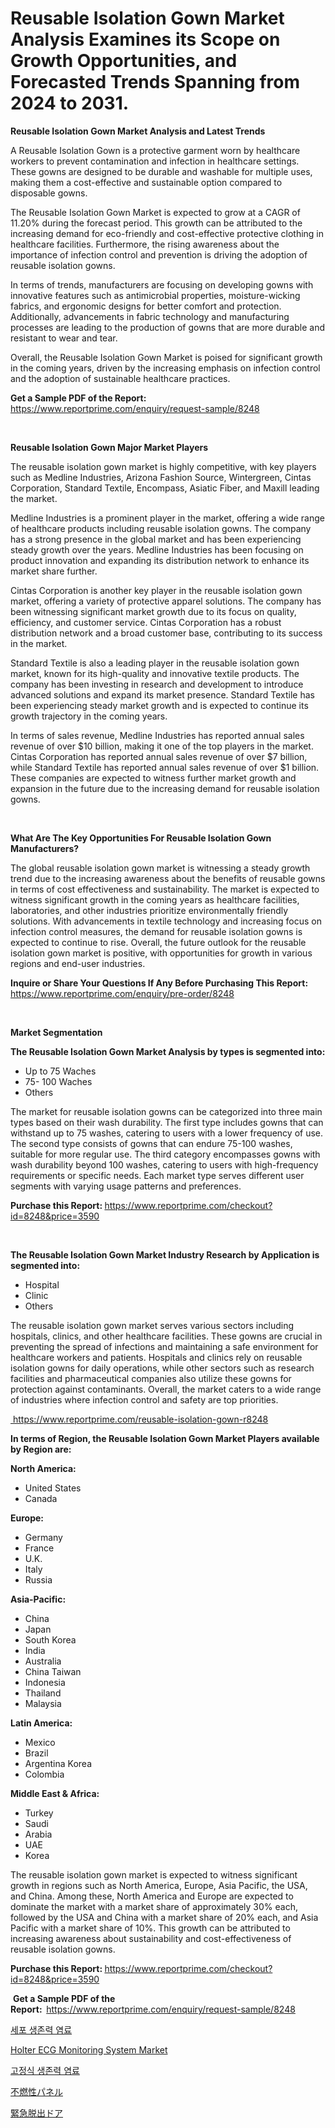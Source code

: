 <p><h1>Reusable Isolation Gown Market Analysis Examines its Scope on Growth Opportunities, and Forecasted Trends Spanning from 2024 to 2031.</h1></p><p><strong>Reusable Isolation Gown Market Analysis and Latest Trends</strong></p>
<p><p>A Reusable Isolation Gown is a protective garment worn by healthcare workers to prevent contamination and infection in healthcare settings. These gowns are designed to be durable and washable for multiple uses, making them a cost-effective and sustainable option compared to disposable gowns.</p><p>The Reusable Isolation Gown Market is expected to grow at a CAGR of 11.20% during the forecast period. This growth can be attributed to the increasing demand for eco-friendly and cost-effective protective clothing in healthcare facilities. Furthermore, the rising awareness about the importance of infection control and prevention is driving the adoption of reusable isolation gowns.</p><p>In terms of trends, manufacturers are focusing on developing gowns with innovative features such as antimicrobial properties, moisture-wicking fabrics, and ergonomic designs for better comfort and protection. Additionally, advancements in fabric technology and manufacturing processes are leading to the production of gowns that are more durable and resistant to wear and tear.</p><p>Overall, the Reusable Isolation Gown Market is poised for significant growth in the coming years, driven by the increasing emphasis on infection control and the adoption of sustainable healthcare practices.</p></p>
<p><strong>Get a Sample PDF of the Report:&nbsp;</strong> <a href="https://www.reportprime.com/enquiry/request-sample/8248">https://www.reportprime.com/enquiry/request-sample/8248</a></p>
<p>&nbsp;</p>
<p><strong>Reusable Isolation Gown Major Market Players</strong></p>
<p><p>The reusable isolation gown market is highly competitive, with key players such as Medline Industries, Arizona Fashion Source, Wintergreen, Cintas Corporation, Standard Textile, Encompass, Asiatic Fiber, and Maxill leading the market. </p><p>Medline Industries is a prominent player in the market, offering a wide range of healthcare products including reusable isolation gowns. The company has a strong presence in the global market and has been experiencing steady growth over the years. Medline Industries has been focusing on product innovation and expanding its distribution network to enhance its market share further.</p><p>Cintas Corporation is another key player in the reusable isolation gown market, offering a variety of protective apparel solutions. The company has been witnessing significant market growth due to its focus on quality, efficiency, and customer service. Cintas Corporation has a robust distribution network and a broad customer base, contributing to its success in the market.</p><p>Standard Textile is also a leading player in the reusable isolation gown market, known for its high-quality and innovative textile products. The company has been investing in research and development to introduce advanced solutions and expand its market presence. Standard Textile has been experiencing steady market growth and is expected to continue its growth trajectory in the coming years.</p><p>In terms of sales revenue, Medline Industries has reported annual sales revenue of over $10 billion, making it one of the top players in the market. Cintas Corporation has reported annual sales revenue of over $7 billion, while Standard Textile has reported annual sales revenue of over $1 billion. These companies are expected to witness further market growth and expansion in the future due to the increasing demand for reusable isolation gowns.</p></p>
<p>&nbsp;</p>
<p><strong>What Are The Key Opportunities For Reusable Isolation Gown Manufacturers?</strong></p>
<p><p>The global reusable isolation gown market is witnessing a steady growth trend due to the increasing awareness about the benefits of reusable gowns in terms of cost effectiveness and sustainability. The market is expected to witness significant growth in the coming years as healthcare facilities, laboratories, and other industries prioritize environmentally friendly solutions. With advancements in textile technology and increasing focus on infection control measures, the demand for reusable isolation gowns is expected to continue to rise. Overall, the future outlook for the reusable isolation gown market is positive, with opportunities for growth in various regions and end-user industries.</p></p>
<p><strong>Inquire or Share Your Questions If Any Before Purchasing This Report:</strong> <a href="https://www.reportprime.com/enquiry/pre-order/8248">https://www.reportprime.com/enquiry/pre-order/8248</a></p>
<p>&nbsp;</p>
<p><strong>Market Segmentation</strong></p>
<p><strong>The Reusable Isolation Gown Market Analysis by types is segmented into:</strong></p>
<p><ul><li>Up to 75 Waches</li><li>75- 100 Waches</li><li>Others</li></ul></p>
<p><p>The market for reusable isolation gowns can be categorized into three main types based on their wash durability. The first type includes gowns that can withstand up to 75 washes, catering to users with a lower frequency of use. The second type consists of gowns that can endure 75-100 washes, suitable for more regular use. The third category encompasses gowns with wash durability beyond 100 washes, catering to users with high-frequency requirements or specific needs. Each market type serves different user segments with varying usage patterns and preferences.</p></p>
<p><strong>Purchase this Report:&nbsp;</strong><a href="https://www.reportprime.com/checkout?id=8248&price=3590">https://www.reportprime.com/checkout?id=8248&price=3590</a></p>
<p>&nbsp;</p>
<p><strong>The Reusable Isolation Gown Market Industry Research by Application is segmented into:</strong></p>
<p><ul><li>Hospital</li><li>Clinic</li><li>Others</li></ul></p>
<p><p>The reusable isolation gown market serves various sectors including hospitals, clinics, and other healthcare facilities. These gowns are crucial in preventing the spread of infections and maintaining a safe environment for healthcare workers and patients. Hospitals and clinics rely on reusable isolation gowns for daily operations, while other sectors such as research facilities and pharmaceutical companies also utilize these gowns for protection against contaminants. Overall, the market caters to a wide range of industries where infection control and safety are top priorities.</p></p>
<p><a href="https://www.reportprime.com/reusable-isolation-gown-r8248">&nbsp;https://www.reportprime.com/reusable-isolation-gown-r8248</a></p>
<p><strong>In terms of Region, the Reusable Isolation Gown Market Players available by Region are:</strong></p>
<p>
    <p> <strong> North America: </strong>
        <ul>
            <li>United States</li>
            <li>Canada</li>
        </ul>
        </p> 
    <p> <strong> Europe: </strong>
        <ul>
            <li>Germany</li>
            <li>France</li>
            <li>U.K.</li>
            <li>Italy</li>
            <li>Russia</li>
        </ul>
        </p> 
    <p> <strong> Asia-Pacific: </strong>
        <ul>
            <li>China</li>
            <li>Japan</li>
            <li>South Korea</li>
            <li>India</li>
            <li>Australia</li>
            <li>China Taiwan</li>
            <li>Indonesia</li>
            <li>Thailand</li>
            <li>Malaysia</li>
        </ul>
        </p> 
    <p> <strong> Latin America: </strong>
        <ul>
            <li>Mexico</li>
            <li>Brazil</li>
            <li>Argentina Korea</li>
            <li>Colombia</li>
        </ul>
        </p> 
    <p> <strong> Middle East & Africa: </strong>
        <ul>
            <li>Turkey</li>
            <li>Saudi</li>
            <li>Arabia</li>
            <li>UAE</li>
            <li>Korea</li>
        </ul>
    </p>
    </p>
<p><p>The reusable isolation gown market is expected to witness significant growth in regions such as North America, Europe, Asia Pacific, the USA, and China. Among these, North America and Europe are expected to dominate the market with a market share of approximately 30% each, followed by the USA and China with a market share of 20% each, and Asia Pacific with a market share of 10%. This growth can be attributed to increasing awareness about sustainability and cost-effectiveness of reusable isolation gowns.</p></p>
<p><strong>Purchase this Report: </strong><a href="https://www.reportprime.com/checkout?id=8248&price=3590">https://www.reportprime.com/checkout?id=8248&price=3590</a></p>
<p>&nbsp;<strong>Get a Sample PDF of the Report:&nbsp;&nbsp;</strong><a href="https://www.reportprime.com/enquiry/request-sample/8248">https://www.reportprime.com/enquiry/request-sample/8248</a></p>
<p><strong></strong></p>
<p><p><a href="https://github.com/vsn7qpua81q/Market-Research-Report-List-2/blob/main/958033972947.md">세포 생존력 염료</a></p><p><a href="https://github.com/sonuprakash1/Market-Research-Report-List-2/blob/main/holter-ecg-monitoring-system-market.md">Holter ECG Monitoring System Market</a></p><p><a href="https://github.com/Elenrrera7685/Market-Research-Report-List-1/blob/main/909088072948.md">고정식 생존력 염료</a></p><p><a href="https://github.com/ReyesKohler20231/Market-Research-Report-List-1/blob/main/941399577150.md">不燃性パネル</a></p><p><a href="https://github.com/adcxff01450218/Market-Research-Report-List-2/blob/main/962238977149.md">緊急脱出ドア</a></p></p>